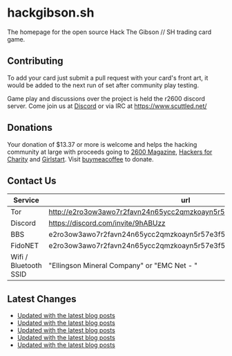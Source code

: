 # hackgibson.sh
The homepage for the open source Hack The Gibson // SH trading card game.


## Contributing

To add your card just submit a pull request with your card's front art, it would be added to the next run of set after community play testing.

Game play and discussions over the project is held the r2600 discord server. Come join us at [Discord](https://discord.com/invite/9hABUzz) or via IRC at https://www.scuttled.net/


## Donations

Your donation of $13.37 or more is welcome and helps the hacking community at large with proceeds going to [2600 Magazine](https://2600.com/), [Hackers for Charity](https://hackersforcharity.org) and [Girlstart](https://girlstart.org).  Visit [buymeacoffee](https://www.buymeacoffee.com/hackgibson.sh) to donate.


## Contact Us

Service | url
-|-
Tor | http://e2ro3ow3awo7r2favn24n65ycc2qmzkoayn5r57e3f56nvjwdcgg32ad.onion
Discord | https://discord.com/invite/9hABUzz
BBS | e2ro3ow3awo7r2favn24n65ycc2qmzkoayn5r57e3f56nvjwdcgg32ad.onion:23
FidoNET | e2ro3ow3awo7r2favn24n65ycc2qmzkoayn5r57e3f56nvjwdcgg32ad.onion:24554
Wifi / Bluetooth SSID | "Ellingson Mineral Company" or "EMC Net - <fidonet address>"

## Latest Changes
<!-- BLOG-POST-LIST:START -->
- [Updated with the latest blog posts](https://github.com/DFW2600/hackgibson.sh/commit/176e14665df61f6cab0cb5155aa7828f541141b9)
- [Updated with the latest blog posts](https://github.com/DFW2600/hackgibson.sh/commit/2b93573001952fe017dbbf9b839a89762a31587b)
- [Updated with the latest blog posts](https://github.com/DFW2600/hackgibson.sh/commit/77f19372c2b8bd16784d91d550b5f4a016c179c4)
- [Updated with the latest blog posts](https://github.com/DFW2600/hackgibson.sh/commit/47442e4dba91d92e8c344fe083733839483d1728)
- [Updated with the latest blog posts](https://github.com/DFW2600/hackgibson.sh/commit/f0461ca0db1e999d1d73e2906e6d7a22e246783b)
<!-- BLOG-POST-LIST:END -->
